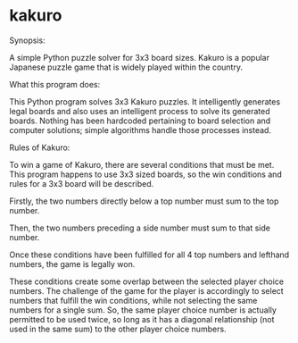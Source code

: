 # kakuro
Synopsis:

A simple Python puzzle solver for 3x3 board sizes. Kakuro is a popular Japanese puzzle game that is widely played within the country. 

What this program does:

This Python program solves 3x3 Kakuro puzzles. It intelligently generates legal boards and also uses an intelligent process to solve its generated boards. Nothing has been hardcoded pertaining to board selection and computer solutions; simple algorithms handle those processes instead. 
 
Rules of Kakuro:
 
To win a game of Kakuro, there are several conditions that must be met. This program happens to use 3x3 sized boards, so the win conditions and rules for a 3x3 board will be described.
 
Firstly, the two numbers directly below a top number must sum to the top number. 

Then, the two numbers preceding a side number must sum to that side number. 

Once these conditions have been fulfilled for all 4 top numbers and lefthand numbers, the game is legally won.

These conditions create some overlap between the selected player choice numbers. The challenge of the game for the player is accordingly to select numbers that fulfill the win conditions, while not selecting the same numbers for a single sum. So, the same player choice number is actually permitted to be used twice, so long as it has a diagonal relationship (not used in the same sum) to the other player choice numbers.
 
